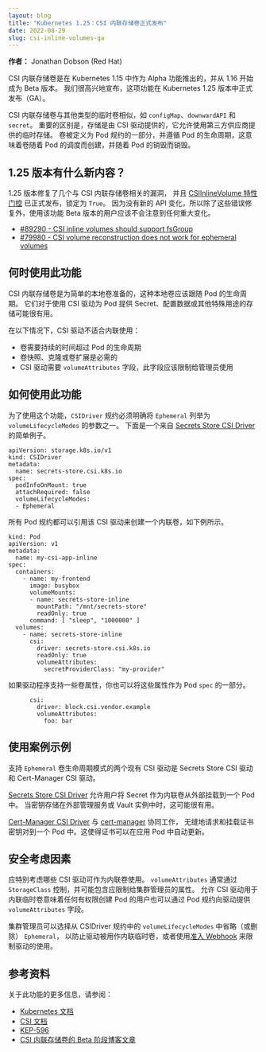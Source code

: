 ```yaml
---
layout: blog
title: "Kubernetes 1.25：CSI 内联存储卷正式发布"
date: 2022-08-29
slug: csi-inline-volumes-ga
---
```

<!--
layout: blog
title: "Kubernetes 1.25: CSI Inline Volumes have graduated to GA"
date: 2022-08-29
slug: csi-inline-volumes-ga
-->

<!--
**Author:** Jonathan Dobson (Red Hat)
-->
**作者：** Jonathan Dobson (Red Hat)

<!--
CSI Inline Volumes were introduced as an alpha feature in Kubernetes 1.15 and have been beta since 1.16. We are happy to announce that this feature has graduated to General Availability (GA) status in Kubernetes 1.25.

CSI Inline Volumes are similar to other ephemeral volume types, such as `configMap`, `downwardAPI` and `secret`. The important difference is that the storage is provided by a CSI driver, which allows the use of ephemeral storage provided by third-party vendors. The volume is defined as part of the pod spec and follows the lifecycle of the pod, meaning the volume is created once the pod is scheduled and destroyed when the pod is destroyed.
-->
CSI 内联存储卷是在 Kubernetes 1.15 中作为 Alpha 功能推出的，并从 1.16 开始成为 Beta 版本。
我们很高兴地宣布，这项功能在 Kubernetes 1.25 版本中正式发布（GA）。

CSI 内联存储卷与其他类型的临时卷相似，如 `configMap`、`downwardAPI` 和 `secret`。
重要的区别是，存储是由 CSI 驱动提供的，它允许使用第三方供应商提供的临时存储。
卷被定义为 Pod 规约的一部分，并遵循 Pod 的生命周期，这意味着卷随着 Pod 的调度而创建，并随着 Pod 的销毁而销毁。

<!--
## What's new in 1.25?

There are a couple of new bug fixes related to this feature in 1.25, and the [CSIInlineVolume feature gate](https://kubernetes.io/docs/reference/command-line-tools-reference/feature-gates/) has been locked to `True` with the graduation to GA. There are no new API changes, so users of this feature during beta should not notice any significant changes aside from these bug fixes.

- [#89290 - CSI inline volumes should support fsGroup](https://github.com/kubernetes/kubernetes/issues/89290)
- [#79980 - CSI volume reconstruction does not work for ephemeral volumes](https://github.com/kubernetes/kubernetes/issues/79980)
-->

## 1.25 版本有什么新内容？

1.25 版本修复了几个与 CSI 内联存储卷相关的漏洞，
并且 [CSIInlineVolume 特性门控](/zh-cn/docs/reference/command-line-tools-reference/feature-gates/)
已正式发布，锁定为 `True`。
因为没有新的 API 变化，所以除了这些错误修复外，使用该功能 Beta 版本的用户应该不会注意到任何重大变化。

- [#89290 - CSI inline volumes should support fsGroup](https://github.com/kubernetes/kubernetes/issues/89290)
- [#79980 - CSI volume reconstruction does not work for ephemeral volumes](https://github.com/kubernetes/kubernetes/issues/79980)

<!--
## When to use this feature

CSI inline volumes are meant for simple local volumes that should follow the lifecycle of the pod. They may be useful for providing secrets, configuration data, or other special-purpose storage to the pod from a CSI driver.

A CSI driver is not suitable for inline use when:
- The volume needs to persist longer than the lifecycle of a pod
- Volume snapshots, cloning, or volume expansion are required
- The CSI driver requires `volumeAttributes` that should be restricted to an administrator
-->
## 何时使用此功能

CSI 内联存储卷是为简单的本地卷准备的，这种本地卷应该跟随 Pod 的生命周期。
它们对于使用 CSI 驱动为 Pod 提供 Secret、配置数据或其他特殊用途的存储可能很有用。

在以下情况下，CSI 驱动不适合内联使用：
- 卷需要持续的时间超过 Pod 的生命周期
- 卷快照、克隆或卷扩展是必需的
- CSI 驱动需要 `volumeAttributes` 字段，此字段应该限制给管理员使用

<!--
## How to use this feature

In order to use this feature, the `CSIDriver` spec must explicitly list `Ephemeral` as one of the supported `volumeLifecycleModes`. Here is a simple example from the [Secrets Store CSI Driver](https://github.com/kubernetes-sigs/secrets-store-csi-driver).
-->
## 如何使用此功能

为了使用这个功能，`CSIDriver` 规约必须明确将 `Ephemeral` 列举为 `volumeLifecycleModes` 的参数之一。
下面是一个来自 [Secrets Store CSI Driver](https://github.com/kubernetes-sigs/secrets-store-csi-driver) 的简单例子。

```
apiVersion: storage.k8s.io/v1
kind: CSIDriver
metadata:
  name: secrets-store.csi.k8s.io
spec:
  podInfoOnMount: true
  attachRequired: false
  volumeLifecycleModes:
  - Ephemeral
```

<!--
Any pod spec may then reference that CSI driver to create an inline volume, as in this example.
-->
所有 Pod 规约都可以引用该 CSI 驱动来创建一个内联卷，如下例所示。

```
kind: Pod
apiVersion: v1
metadata:
  name: my-csi-app-inline
spec:
  containers:
    - name: my-frontend
      image: busybox
      volumeMounts:
      - name: secrets-store-inline
        mountPath: "/mnt/secrets-store"
        readOnly: true
      command: [ "sleep", "1000000" ]
  volumes:
    - name: secrets-store-inline
      csi:
        driver: secrets-store.csi.k8s.io
        readOnly: true
        volumeAttributes:
          secretProviderClass: "my-provider"
```

<!--
If the driver supports any volume attributes, you can provide these as part of the `spec` for the Pod as well:
-->
如果驱动程序支持一些卷属性，你也可以将这些属性作为 Pod `spec` 的一部分。

```
      csi:
        driver: block.csi.vendor.example
        volumeAttributes:
          foo: bar
```

<!--
## Example Use Cases

Two existing CSI drivers that support the `Ephemeral` volume lifecycle mode are the Secrets Store CSI Driver and the Cert-Manager CSI Driver.

The [Secrets Store CSI Driver](https://github.com/kubernetes-sigs/secrets-store-csi-driver) allows users to mount secrets from external secret stores into a pod as an inline volume. This can be useful when the secrets are stored in an external managed service or Vault instance.

The [Cert-Manager CSI Driver](https://github.com/cert-manager/csi-driver) works along with [cert-manager](https://cert-manager.io/) to seamlessly request and mount certificate key pairs into a pod. This allows the certificates to be renewed and updated in the application pod automatically.
-->
## 使用案例示例

支持 `Ephemeral` 卷生命周期模式的两个现有 CSI 驱动是 Secrets Store CSI 驱动和 Cert-Manager CSI 驱动。

[Secrets Store CSI Driver](https://github.com/kubernetes-sigs/secrets-store-csi-driver)
允许用户将 Secret 作为内联卷从外部挂载到一个 Pod 中。
当密钥存储在外部管理服务或 Vault 实例中时，这可能很有用。

[Cert-Manager CSI Driver](https://github.com/cert-manager/csi-driver) 与 [cert-manager](https://cert-manager.io/) 协同工作，
无缝地请求和挂载证书密钥对到一个 Pod 中。这使得证书可以在应用 Pod 中自动更新。

<!--
## Security Considerations

Special consideration should be given to which CSI drivers may be used as inline volumes. `volumeAttributes` are typically controlled through the `StorageClass`, and may contain attributes that should remain restricted to the cluster administrator. Allowing a CSI driver to be used for inline ephmeral volumes means that any user with permission to create pods may also provide `volumeAttributes` to the driver through a pod spec.

Cluster administrators may choose to omit (or remove) `Ephemeral` from `volumeLifecycleModes` in the CSIDriver spec to prevent the driver from being used as an inline ephemeral volume, or use an [admission webhook](/docs/reference/access-authn-authz/extensible-admission-controllers/) to restrict how the driver is used.
-->

## 安全考虑因素

应特别考虑哪些 CSI 驱动可作为内联卷使用。
`volumeAttributes` 通常通过 `StorageClass` 控制，并可能包含应限制给集群管理员的属性。
允许 CSI 驱动用于内联临时卷意味着任何有权限创建 Pod 的用户也可以通过 Pod 规约向驱动提供 `volumeAttributes` 字段。

集群管理员可以选择从 CSIDriver 规约中的 `volumeLifecycleModes` 中省略（或删除） `Ephemeral`，
以防止驱动被用作内联临时卷，或者使用[准入 Webhook](/zh-cn/docs/reference/access-authn-authz/extensible-admission-controllers/) 来限制驱动的使用。

<!--
## References

For more information on this feature, see:

- [Kubernetes documentation](https://kubernetes.io/docs/concepts/storage/ephemeral-volumes/#csi-ephemeral-volumes)
- [CSI documentation](https://kubernetes-csi.github.io/docs/ephemeral-local-volumes.html)
- [KEP-596](https://github.com/kubernetes/enhancements/blob/master/keps/sig-storage/596-csi-inline-volumes/README.md)
- [Beta blog post for CSI Inline Volumes](https://kubernetes.io/blog/2020/01/21/csi-ephemeral-inline-volumes/)
-->
## 参考资料

关于此功能的更多信息，请参阅：

- [Kubernetes 文档](/zh-cn/docs/concepts/storage/ephemeral-volumes/#csi-ephemeral-volumes)
- [CSI 文档](https://kubernetes-csi.github.io/docs/ephemeral-local-volumes.html)
- [KEP-596](https://github.com/kubernetes/enhancements/blob/master/keps/sig-storage/596-csi-inline-volumes/README.md)
- [CSI 内联存储卷的 Beta 阶段博客文章](https://kubernetes.io/blog/2020/01/21/csi-ephemeral-inline-volumes/)

